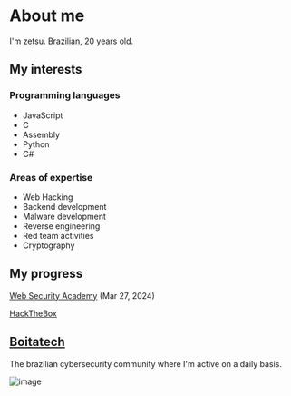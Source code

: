 
# About me

I'm zetsu. Brazilian, 20 years old.

## My interests

### Programming languages

- JavaScript
- C
- Assembly
- Python
- C#

### Areas of expertise

- Web Hacking
- Backend development
- Malware development
- Reverse engineering
- Red team activities
- Cryptography

## My progress

[Web Security Academy](https://github.com/zetsuHQ/zetsuHQ/assets/127287685/274b94c6-5ead-44aa-bd7a-ab07de0a7335) (Mar 27, 2024)

[HackTheBox](https://app.hackthebox.com/users/1528410)

## [Boitatech](https://boitatech.com.br/) 

The brazilian cybersecurity community where I'm active on a daily basis.

![image](https://github.com/zetsuHQ/zetsuHQ/assets/127287685/a3d413e8-5aae-4d1c-923a-dfd20c4f5da4)

